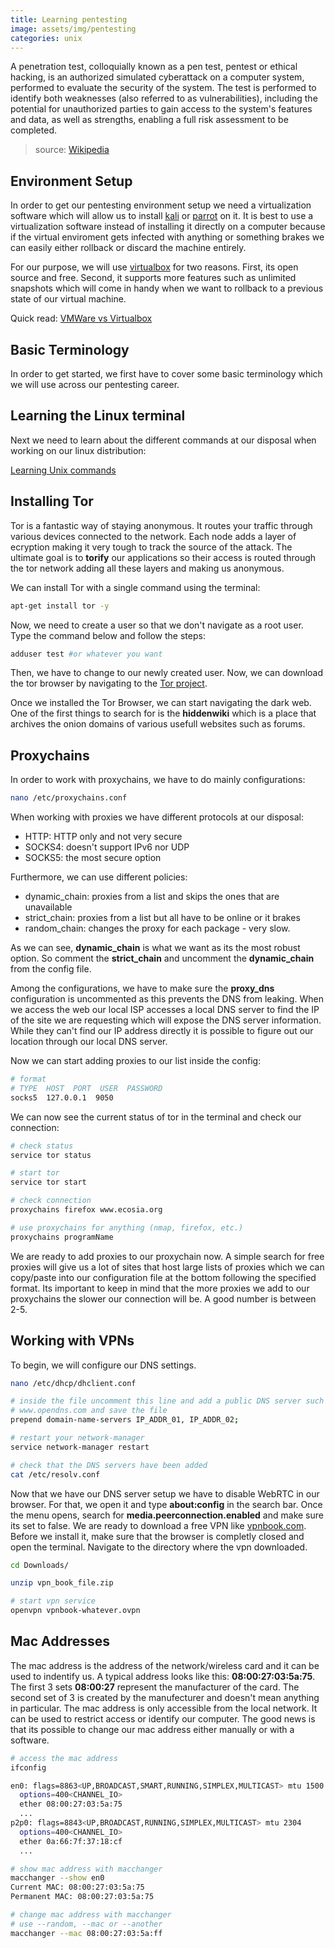 ```yaml
---
title: Learning pentesting
image: assets/img/pentesting
categories: unix
---
```


A penetration test, colloquially known as a pen test, pentest or ethical
hacking, is an authorized simulated cyberattack on a computer system, performed
to evaluate the security of the system. The test is performed to identify
both weaknesses (also referred to as vulnerabilities), including the potential
for unauthorized parties to gain access to the system's features and data,
as well as strengths, enabling a full risk assessment to be completed.

> source: [Wikipedia](https://en.wikipedia.org/wiki/Penetration_test)

## Environment Setup

In order to get our pentesting environment setup we need a virtualization
software which will allow us to install [kali](https://www.kali.org) or
[parrot](https://parrotlinux.org) on it. It is best to use a virtualization
software instead of installing it directly on a computer because if the virtual
enviroment gets infected with anything or something brakes we can easily either
rollback or discard the machine entirely.

For our purpose, we will use [virtualbox](https://www.virtualbox.org) for two
reasons. First, its open source and free. Second, it supports more features such
as unlimited snapshots which will come in handy when we want to rollback to a
previous state of our virtual machine.

Quick read: [VMWare vs Virtualbox](http://techgenix.com/virtualbox-vmware-compared/)

## Basic Terminology

In order to get started, we first have to cover some basic terminology which we
will use across our pentesting career.

## Learning the Linux terminal

Next we need to learn about the different commands at our disposal when working
on our linux distribution:

[Learning Unix commands](/learning-unix-commands)

## Installing Tor

Tor is a fantastic way of staying anonymous. It routes your traffic through
various devices connected to the network. Each node adds a layer of ecryption
making it very tough to track the source of the attack. The ultimate goal is to
**torify** our applications so their access is routed through the tor network
adding all these layers and making us anonymous.

We can install Tor with a single command using the terminal:

```bash
apt-get install tor -y
```

Now, we need to create a user so that we don't navigate as a root user. Type
the command below and follow the steps:

```bash
adduser test #or whatever you want
```

Then, we have to change to our newly created user. Now, we can download the tor
browser by navigating to the [Tor project](https://torproject.org).

Once we installed the Tor Browser, we can start navigating the dark web. One of
the first things to search for is the **hiddenwiki** which is a place that
archives the onion domains of various usefull websites such as forums.

## Proxychains

In order to work with proxychains, we have to do mainly configurations:

```bash
nano /etc/proxychains.conf
```

When working with proxies we have different protocols at our disposal:

- HTTP: HTTP only and not very secure
- SOCKS4: doesn't support IPv6 nor UDP
- SOCKS5: the most secure option

Furthermore, we can use different policies:

- dynamic_chain: proxies from a list and skips the ones that are unavailable
- strict_chain: proxies from a list but all have to be online or it brakes
- random_chain: changes the proxy for each package - very slow.

As we can see, **dynamic_chain** is what we want as its the most robust option.
So comment the **strict_chain** and uncomment the **dynamic_chain** from the
config file.

Among the configurations, we have to make sure the **proxy_dns** configuration
is uncommented as this prevents the DNS from leaking. When we access the web our
local ISP accesses a local DNS server to find the IP of the site we are
requesting which will expose the DNS server information. While they can't find
our IP address directly it is possible to figure out our location through our
local DNS server.

Now we can start adding proxies to our list inside the config:

```bash
# format
# TYPE  HOST  PORT  USER  PASSWORD
socks5  127.0.0.1  9050
```

We can now see the current status of tor in the terminal and check our
connection:

```bash
# check status
service tor status

# start tor
service tor start

# check connection
proxychains firefox www.ecosia.org

# use proxychains for anything (nmap, firefox, etc.)
proxychains programName
```

We are ready to add proxies to our proxychain now. A simple search for free
proxies will give us a lot of sites that host large lists of proxies which we
can copy/paste into our configuration file at the bottom following the specified
format. Its important to keep in mind that the more proxies we add to our
proxychains the slower our connection will be. A good number is between 2-5.

## Working with VPNs

To begin, we will configure our DNS settings.

```bash
nano /etc/dhcp/dhclient.conf

# inside the file uncomment this line and add a public DNS server such as
# www.opendns.com and save the file
prepend domain-name-servers IP_ADDR_01, IP_ADDR_02;

# restart your network-manager
service network-manager restart

# check that the DNS servers have been added
cat /etc/resolv.conf
```

Now that we have our DNS server setup we have to disable WebRTC in our browser.
For that, we open it and type **about:config** in the search bar. Once the
menu opens, search for **media.peerconnection.enabled** and make sure its set to
false. We are ready to download a free VPN like [vpnbook.com](www.vpnbook.com).
Before we install it, make sure that the browser is completly closed and open
the terminal. Navigate to the directory where the vpn downloaded.

```bash
cd Downloads/

unzip vpn_book_file.zip

# start vpn service
openvpn vpnbook-whatever.ovpn
```

## Mac Addresses

The mac address is the address of the network/wireless card and it can be used
to indentify us. A typical address looks like this: **08:00:27:03:5a:75**. The
first 3 sets **08:00:27** represent the manufacturer of the card. The second set
of 3 is created by the manufecturer and doesn't mean anything in particular. The
mac address is only accessible from the local network. It can be used to
restrict access or identify our computer. The good news is that its possible
to change our mac address either manually or with a software.

```bash
# access the mac address
ifconfig

en0: flags=8863<UP,BROADCAST,SMART,RUNNING,SIMPLEX,MULTICAST> mtu 1500
  options=400<CHANNEL_IO>
  ether 08:00:27:03:5a:75
  ...
p2p0: flags=8843<UP,BROADCAST,RUNNING,SIMPLEX,MULTICAST> mtu 2304
  options=400<CHANNEL_IO>
  ether 0a:66:7f:37:18:cf
  ...

# show mac address with macchanger
macchanger --show en0
Current MAC: 08:00:27:03:5a:75
Permanent MAC: 08:00:27:03:5a:75

# change mac address with macchanger
# use --random, --mac or --another
macchanger --mac 08:00:27:03:5a:ff
```
